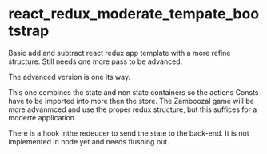 # react_redux_moderate_tempate_bootstrap
Basic add and subtract react redux app template  with a more refine structure. Still needs one more pass to be advanced.

The advanced version is one its way.  

This one combines the state and non state containers so the actions Consts have to be imported into more then the store. 
The Zamboozal game will be more advanmced and use the proper redux structure, but this suffices for a moderte application.

There is a hook inthe redeucer to send the state to the back-end. It is not implemented in node yet and needs flushing out. 
